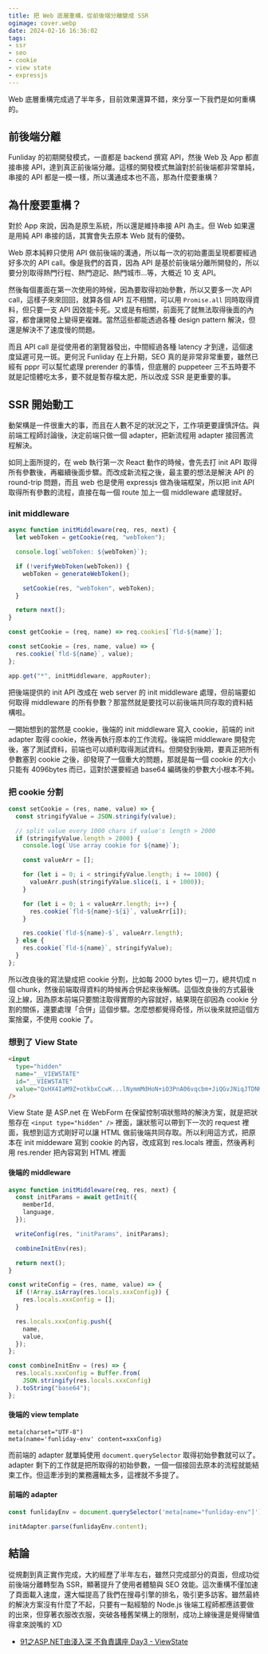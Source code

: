 ```yaml
---
title: 把 Web 底層重構，從前後端分離變成 SSR
ogimage: cover.webp
date: 2024-02-16 16:36:02
tags:
- ssr
- seo
- cookie
- view state
- expressjs
---
```


Web 底層重構完成過了半年多，目前效果還算不錯，來分享一下我們是如何重構的。

## 前後端分離

Funliday 的初期開發模式，一直都是 backend 撰寫 API，然後 Web 及 App 都直接串接 API，達到真正前後端分離。這樣的開發模式無論對於前後端都非常單純，串接的 API 都是一模一樣，所以溝通成本也不高，那為什麼要重構？

## 為什麼要重構？

對於 App 來說，因為是原生系統，所以還是維持串接 API 為主。但 Web 如果還是用純 API 串接的話，其實會失去原本 Web 就有的優勢。

Web 原本純粹只使用 API 做前後端的溝通，所以每一次的初始畫面呈現都要經過好多次的 API call。像是我們的首頁，因為 API 是基於前後端分離所開發的，所以要分別取得熱門行程、熱門遊記、熱門城市...等，大概近 10 支 API。

然後每個畫面在第一次使用的時候，因為要取得初始參數，所以又要多一次 API call，這樣子來來回回，就算各個 API 互不相關，可以用 `Promise.all` 同時取得資料，但只要一支 API 因效能卡死。又或是有相關，前面死了就無法取得後面的內容，都會讓開發上變得更複雜。當然這些都能透過各種 design pattern 解決，但還是解決不了速度慢的問題。

而且 API call 是從使用者的瀏覽器發出，中間經過各種 latency 才到達，這個速度延遲可見一斑。更何況 Funliday 在上升期，SEO 真的是非常非常重要，雖然已經有 pppr 可以幫忙處理 prerender 的事情，但底層的 puppeteer 三不五時要不就是記憶體吃太多，要不就是暫存檔太肥，所以改成 SSR 是更重要的事。

## SSR 開始動工

動架構是一件很重大的事，而且在人數不足的狀況之下，工作項更要謹慎評估。與前端工程師討論後，決定前端只做一個 adapter，把新流程用 adapter 接回舊流程解決。

如同上面所提的，在 web 執行第一次 React 動作的時候，會先去打 init API 取得所有參數後，再繼續後面步驟。而改成新流程之後，最主要的想法是解決 API 的 round-trip 問題，而且 web 也是使用 expressjs 做為後端框架，所以把 init API 取得所有參數的流程，直接在每一個 route 加上一個 middleware 處理就好。

### init middleware

```js
async function initMiddleware(req, res, next) {
  let webToken = getCookie(req, "webToken");

  console.log(`webToken: ${webToken}`);

  if (!verifyWebToken(webToken)) {
    webToken = generateWebToken();

    setCookie(res, "webToken", webToken);
  }

  return next();
}

const getCookie = (req, name) => req.cookies[`fld-${name}`];

const setCookie = (res, name, value) => {
  res.cookie(`fld-${name}`, value);
};

app.get("*", initMiddleware, appRouter);
```

把後端提供的 init API 改成在 web server 的 init middleware 處理，但前端要如何取得 middleware 的所有參數？那當然就是要找可以前後端共同存取的資料結構啦。

一開始想到的當然是 cookie，後端的 init middleware 寫入 cookie，前端的 init adapter 取得 cookie，然後再執行原本的工作流程。後端把 middleware 開發完後，塞了測試資料，前端也可以順利取得測試資料。但開發到後期，要真正把所有參數塞到 cookie 之後，卻發現了一個重大的問題，那就是每一個 cookie 的大小只能有 4096bytes 而已，這對於還要經過 base64 編碼後的參數大小根本不夠。

### 把 cookie 分割

```js
const setCookie = (res, name, value) => {
  const stringifyValue = JSON.stringify(value);

  // split value every 1000 chars if value's length > 2000
  if (stringifyValue.length > 2000) {
    console.log(`Use array cookie for ${name}`);

    const valueArr = [];

    for (let i = 0; i < stringifyValue.length; i += 1000) {
      valueArr.push(stringifyValue.slice(i, i + 1000));
    }

    for (let i = 0; i < valueArr.length; i++) {
      res.cookie(`fld-${name}-${i}`, valueArr[i]);
    }

    res.cookie(`fld-${name}-$`, valueArr.length);
  } else {
    res.cookie(`fld-${name}`, stringifyValue);
  }
};
```

所以改良後的寫法變成把 cookie 分割，比如每 2000 bytes 切一刀，總共切成 n 個 chunk，然後前端取得資料的時候再合併起來後解碼。這個改良後的方式最後沒上線，因為原本前端只要關注取得實際的內容就好，結果現在卻因為 cookie 分割的關係，還要處理「合併」這個步驟。怎麼想都覺得奇怪，所以後來就把這個方案捨棄，不使用 cookie 了。

### 想到了 View State

```html
<input
  type="hidden"
  name="__VIEWSTATE"
  id="__VIEWSTATE"
  value="QxHX4IaM9Z+otkbxCcwK...lNymmMdHoN+iO3PnA06vqcbm+JiQGvJNiqJTDNK918Tfnylm7Bdw1f83/GVw=="
/>
```

View State 是 ASP.net 在 WebForm 在保留控制項狀態時的解決方案，就是把狀態存在 `<input type="hidden" />` 裡面，讓狀態可以帶到下一次的 request 裡面，我想到這方式剛好可以讓 HTML 做前後端共同存取。所以利用這方式，把原本在 init middeware 寫到 cookie 的內容，改成寫到 res.locals 裡面，然後再利用 res.render 把內容寫到 HTML 裡面

#### 後端的 middleware

```js
async function initMiddleware(req, res, next) {
  const initParams = await getInit({
    memberId,
    language,
  });

  writeConfig(res, "initParams", initParams);

  combineInitEnv(res);

  return next();
}

const writeConfig = (res, name, value) => {
  if (!Array.isArray(res.locals.xxxConfig)) {
    res.locals.xxxConfig = [];
  }

  res.locals.xxxConfig.push({
    name,
    value,
  });
};

const combineInitEnv = (res) => {
  res.locals.xxxConfig = Buffer.from(
    JSON.stringify(res.locals.xxxConfig)
  ).toString("base64");
};
```

#### 後端的 view template

```pug
meta(charset="UTF-8")
meta(name='funliday-env' content=xxxConfig)
```

而前端的 adapter 就單純使用 `document.querySelector` 取得初始參數就可以了。adapter 剩下的工作就是把所取得的初始參數，一個一個接回去原本的流程就能結束工作。但這牽涉到的業務邏輯太多，這裡就不多提了。

#### 前端的 adapter

```js
const funlidayEnv = document.querySelector('meta[name="funliday-env"]');

initAdapter.parse(funlidayEnv.content);
```

## 結論

從規劃到真正實作完成，大約經歷了半年左右，雖然只完成部分的頁面，但成功從前後端分離轉型為 SSR，顯著提升了使用者體驗與 SEO 效能。這次重構不僅加速了頁面載入速度，還大幅提高了我們在搜尋引擎的排名，吸引更多訪客。雖然最終的解決方案沒有什麼了不起，只要有一點經驗的 Node.js 後端工程師都應該要做的出來，但穿著衣服改衣服，突破各種舊架構上的限制，成功上線後還是覺得蠻值得拿來說嘴的 XD

* [91之ASP.NET由淺入深 不負責講座 Day3 - ViewState](https://ithelp.ithome.com.tw/articles/10051189)